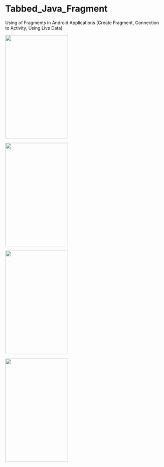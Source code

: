 # Tabbed_Java_Fragment

Using of Fragments in Android Applications (Create Fragment, Connection to Activity, Using Live Data)

<img src="https://user-images.githubusercontent.com/27291967/73537229-0707d580-4439-11ea-95fa-38036c585852.png" 
width=200 height=330>

<img src="https://user-images.githubusercontent.com/27291967/73537235-0cfdb680-4439-11ea-9425-a63d804375fe.png" 
width=200 height=330>

<img src="https://user-images.githubusercontent.com/27291967/73537238-0ec77a00-4439-11ea-8f33-4433b1632b87.png" 
width=200 height=330>

<img src="https://user-images.githubusercontent.com/27291967/73537239-10913d80-4439-11ea-8782-825a864c9606.png" 
width=200 height=330>
